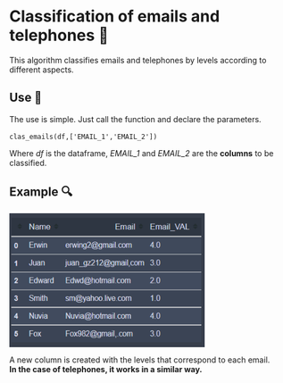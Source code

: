 # Classification of emails and telephones 📖

This algorithm classifies emails and telephones by levels according to different aspects.

## Use 📝
The use is simple. Just call the function and declare the parameters. 

```
clas_emails(df,['EMAIL_1','EMAIL_2'])
```

Where *df* is the dataframe, *EMAIL_1* and *EMAIL_2* are the **columns** to be classified.

## Example 🔍
<img align="center" src=https://github.com/Cuadernin/class_tel_email/blob/main/correos.png height="240" width="350"> <br/>

A new column is created with the levels that correspond to each email. \
**In the case of telephones, it works in a similar way.**
